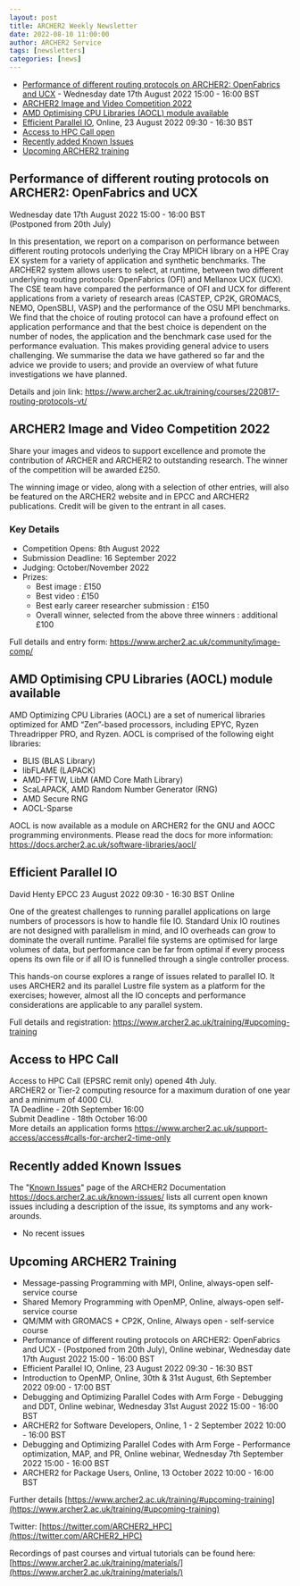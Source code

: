 ```yaml
---
layout: post
title: ARCHER2 Weekly Newsletter
date: 2022-08-10 11:00:00
author: ARCHER2 Service
tags: [newsletters] 
categories: [news]
---
```



- [Performance of different routing protocols on ARCHER2: OpenFabrics and UCX](#performance-of-different-routing-protocols-on-archer2-openfabrics-and-ucx) -  Wednesday date 17th August 2022 15:00 - 16:00 BST
- [ARCHER2 Image and Video Competition 2022](#archer2-image-and-video-competition-2022) 
- [AMD Optimising CPU Libraries (AOCL) module available](#amd-optimising-cpu-libraries-aocl-module-available)
- [Efficient Parallel IO](#efficient-parallel-io), Online, 23 August 2022 09:30 - 16:30 BST 
- [Access to HPC Call open](#access-to-hpc-call)
- [Recently added Known Issues](#recently-added-known-issues)
- [Upcoming ARCHER2 training](#upcoming-archer2-training)

<!--more-->
 
 

## Performance of different routing protocols on ARCHER2: OpenFabrics and UCX

 Wednesday date 17th August 2022 15:00 - 16:00 BST <br>
(Postponed from 20th July)

In this presentation, we report on a comparison on performance between different routing protocols underlying the Cray MPICH library on a HPE Cray EX system for a variety of application and synthetic benchmarks. The ARCHER2 system allows users to select, at runtime, between two different underlying routing protocols: OpenFabrics (OFI) and Mellanox UCX (UCX). The CSE team have compared the performance of OFI and UCX for different applications from a variety of research areas (CASTEP, CP2K, GROMACS, NEMO, OpenSBLI, VASP) and the performance of the OSU MPI benchmarks. We find that the choice of routing protocol can have a profound effect on application performance and that the best choice is dependent on the number of nodes, the application and the benchmark case used for the performance evaluation. This makes providing general advice to users challenging. We summarise the data we have gathered so far and the advice we provide to users; and provide an overview of what future investigations we have planned.

Details and join link: <https://www.archer2.ac.uk/training/courses/220817-routing-protocols-vt/>


## ARCHER2 Image and Video Competition 2022 

Share your images and videos to support excellence and promote the contribution of ARCHER and ARCHER2 to outstanding research. The winner of the competition will be awarded £250.

The winning image or video, along with a selection of other entries, will also be featured on the ARCHER2 website and in EPCC and ARCHER2 publications. Credit will be given to the entrant in all cases.

### Key Details

- Competition Opens: 8th August 2022
- Submission Deadline: 16 September 2022
- Judging: October/November 2022
- Prizes:
    + Best image : £150
    + Best video : £150
    + Best early career researcher submission : £150
    + Overall winner, selected from the above three winners : additional £100

Full details and entry form: <https://www.archer2.ac.uk/community/image-comp/>


## AMD Optimising CPU Libraries (AOCL) module available 

AMD Optimizing CPU Libraries (AOCL) are a set of numerical libraries optimized for AMD “Zen”-based processors, including EPYC, Ryzen Threadripper PRO, and Ryzen. AOCL is comprised of the following eight libraries: 

- BLIS (BLAS Library)
- libFLAME (LAPACK) 
- AMD-FFTW, LibM (AMD Core Math Library)
- ScaLAPACK, AMD Random Number Generator (RNG)
- AMD Secure RNG
- AOCL-Sparse 

 
AOCL is now available as a module on ARCHER2 for the GNU and AOCC programming environments. Please read the docs for more information: <https://docs.archer2.ac.uk/software-libraries/aocl/>


## Efficient Parallel IO

David Henty EPCC
23 August 2022 09:30 - 16:30 BST
Online

One of the greatest challenges to running parallel applications on large numbers of processors is how to handle file IO. Standard Unix IO routines are not designed with parallelism in mind, and IO overheads can grow to dominate the overall runtime. Parallel file systems are optimised for large volumes of data, but performance can be far from optimal if every process opens its own file or if all IO is funnelled through a single controller process.

This hands-on course explores a range of issues related to parallel IO. It uses ARCHER2 and its parallel Lustre file system as a platform for the exercises; however, almost all the IO concepts and performance considerations are applicable to any parallel system.

Full details and registration: <https://www.archer2.ac.uk/training/#upcoming-training>



## Access to HPC Call 

Access to HPC Call (EPSRC remit only) opened 4th July.<br>
ARCHER2 or Tier-2 computing resource for a maximum duration of one year and a minimum of 4000 CU. <br>
TA Deadline - 20th September 16:00<br>
Submit Deadline - 18th October 16:00<br>
More details an application forms 
<https://www.archer2.ac.uk/support-access/access#calls-for-archer2-time-only>



## Recently added Known Issues
 
The "[Known Issues](https://docs.archer2.ac.uk/known-issues/)" page of the ARCHER2 Documentation
<https://docs.archer2.ac.uk/known-issues/>
lists all current open known issues including a description of the issue, its symptoms and any work-arounds.

- No recent issues


## Upcoming ARCHER2 Training

- Message-passing Programming with MPI, Online, always-open self-service course
- Shared Memory Programming with OpenMP, Online, always-open self-service course
- QM/MM with GROMACS + CP2K, Online, Always open - self-service course
- Performance of different routing protocols on ARCHER2: OpenFabrics and UCX - (Postponed from 20th July), Online webinar, Wednesday date 17th August 2022 15:00 - 16:00 BST 
- Efficient Parallel IO, Online, 23 August 2022 09:30 - 16:30 BST
- Introduction to OpenMP, Online, 30th & 31st August, 6th September 2022 09:00 - 17:00 BST 
- Debugging and Optimizing Parallel Codes with Arm Forge - Debugging and DDT, Online webinar, Wednesday 31st August 2022 15:00 - 16:00 BST
- ARCHER2 for Software Developers, Online, 1 - 2 September 2022 10:00 - 16:00 BST 
- Debugging and Optimizing Parallel Codes with Arm Forge - Performance optimization, MAP, and PR, Online webinar, Wednesday 7th September 2022 15:00 - 16:00 BST 
- ARCHER2 for Package Users, Online, 13 October 2022 10:00 - 16:00 BST



Further details [https://www.archer2.ac.uk/training/#upcoming-training](https://www.archer2.ac.uk/training/#upcoming-training)


Twitter: [https://twitter.com/ARCHER2_HPC](https://twitter.com/ARCHER2_HPC)

Recordings of past courses and virtual tutorials can be found here: [https://www.archer2.ac.uk/training/materials/](https://www.archer2.ac.uk/training/materials/)

